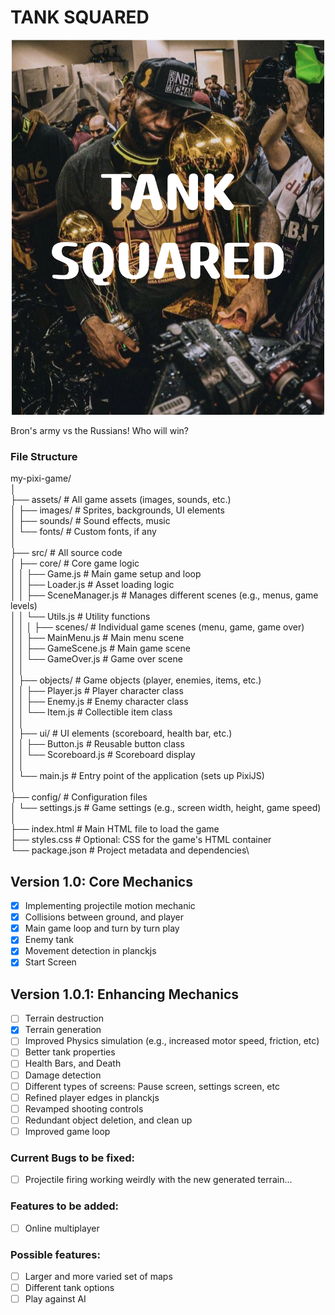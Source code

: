 # TANK SQUARED
<p align="center">
  <img src="./assets/images/TANK_SQUARED(1).png" alt="Bron the goat">
</p>

Bron's army vs the Russians! Who will win? 

### File Structure

my-pixi-game/\
│\
├── assets/               # All game assets (images, sounds, etc.)\
│   ├── images/           # Sprites, backgrounds, UI elements\
│   ├── sounds/           # Sound effects, music\
│   └── fonts/            # Custom fonts, if any\
│\
├── src/                  # All source code\
│   ├── core/             # Core game logic\
│   │   ├── Game.js       # Main game setup and loop\
│   │   ├── Loader.js     # Asset loading logic\
│   │   ├── SceneManager.js # Manages different scenes (e.g., menus, game levels)\
│   │   └── Utils.js      # Utility functions\
│   │
│   ├── scenes/           # Individual game scenes (menu, game, game over)\
│   │   ├── MainMenu.js   # Main menu scene\
│   │   ├── GameScene.js  # Main game scene\
│   │   └── GameOver.js   # Game over scene\
│   │\
│   ├── objects/          # Game objects (player, enemies, items, etc.)\
│   │   ├── Player.js     # Player character class\
│   │   ├── Enemy.js      # Enemy character class\
│   │   └── Item.js       # Collectible item class\
│   │\
│   ├── ui/               # UI elements (scoreboard, health bar, etc.)\
│   │   ├── Button.js     # Reusable button class\
│   │   └── Scoreboard.js # Scoreboard display\
│   │\
│   └── main.js           # Entry point of the application (sets up PixiJS)\
│\
├── config/               # Configuration files\
│   └── settings.js       # Game settings (e.g., screen width, height, game speed)\
│\
├── index.html            # Main HTML file to load the game\
├── styles.css            # Optional: CSS for the game's HTML container\
└── package.json          # Project metadata and dependencies\

## Version 1.0: Core Mechanics
- [x] Implementing projectile motion mechanic 
- [x] Collisions between ground, and player
- [x] Main game loop and turn by turn play
- [x] Enemy tank 
- [x] Movement detection in planckjs
- [x] Start Screen 

## Version 1.0.1: Enhancing Mechanics
- [ ] Terrain destruction
- [x] Terrain generation
- [ ] Improved Physics simulation (e.g., increased motor speed, friction, etc)
- [ ] Better tank properties 
- [ ] Health Bars, and Death
- [ ] Damage detection
- [ ] Different types of screens: Pause screen, settings screen, etc
- [ ] Refined player edges in planckjs
- [ ] Revamped shooting controls
- [ ] Redundant object deletion, and clean up
- [ ] Improved game loop

### Current Bugs to be fixed:
- [ ] Projectile firing working weirdly with the new generated terrain...

### Features to be added:
- [ ] Online multiplayer 

### Possible features:
- [ ] Larger and more varied set of maps
- [ ] Different tank options
- [ ] Play against AI
